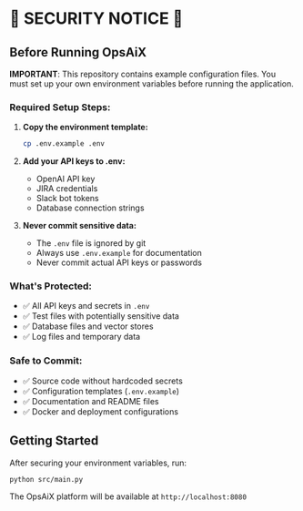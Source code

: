 # 🚨 SECURITY NOTICE 🚨

## Before Running OpsAiX

**IMPORTANT**: This repository contains example configuration files. You must set up your own environment variables before running the application.

### Required Setup Steps:

1. **Copy the environment template:**
   ```bash
   cp .env.example .env
   ```

2. **Add your API keys to .env:**
   - OpenAI API key
   - JIRA credentials  
   - Slack bot tokens
   - Database connection strings

3. **Never commit sensitive data:**
   - The `.env` file is ignored by git
   - Always use `.env.example` for documentation
   - Never commit actual API keys or passwords

### What's Protected:
- ✅ All API keys and secrets in `.env`
- ✅ Test files with potentially sensitive data
- ✅ Database files and vector stores
- ✅ Log files and temporary data

### Safe to Commit:
- ✅ Source code without hardcoded secrets
- ✅ Configuration templates (`.env.example`)
- ✅ Documentation and README files
- ✅ Docker and deployment configurations

## Getting Started

After securing your environment variables, run:
```bash
python src/main.py
```

The OpsAiX platform will be available at `http://localhost:8080`